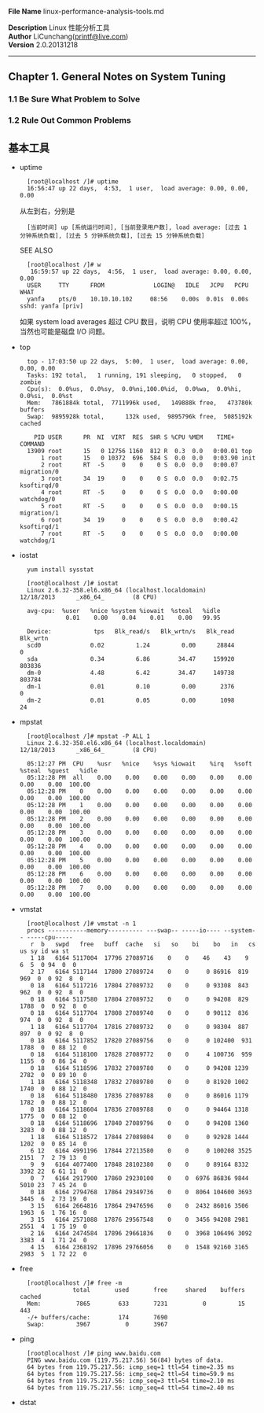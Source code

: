 **File Name** linux-performance-analysis-tools.md  

**Description** Linux 性能分析工具    
**Author** LiCunchang(printf@live.com)  
**Version** 2.0.20131218  

------

## Chapter 1. General Notes on System Tuning

### 1.1 Be Sure What Problem to Solve


### 1.2 Rule Out Common Problems
















## 基本工具

* uptime    

        [root@localhost /]# uptime
        16:56:47 up 22 days,  4:53,  1 user,  load average: 0.00, 0.00, 0.00

    从左到右，分别是

        [当前时间] up [系统运行时间], [当前登录用户数], load average: [过去 1 分钟系统负载], [过去 5 分钟系统负载], [过去 15 分钟系统负载]

    SEE ALSO 

        [root@localhost /]# w
         16:59:57 up 22 days,  4:56,  1 user,  load average: 0.00, 0.00, 0.00
        USER     TTY      FROM              LOGIN@   IDLE   JCPU   PCPU WHAT
        yanfa    pts/0    10.10.10.102     08:56    0.00s  0.01s  0.00s sshd: yanfa [priv]

    如果 system load averages 超过 CPU 数目，说明 CPU 使用率超过 100%，当然也可能是磁盘 I/O 问题。

* top

        top - 17:03:50 up 22 days,  5:00,  1 user,  load average: 0.00, 0.00, 0.00
        Tasks: 192 total,   1 running, 191 sleeping,   0 stopped,   0 zombie
        Cpu(s):  0.0%us,  0.0%sy,  0.0%ni,100.0%id,  0.0%wa,  0.0%hi,  0.0%si,  0.0%st
        Mem:   7861884k total,  7711996k used,   149888k free,   473780k buffers
        Swap:  9895928k total,      132k used,  9895796k free,  5085192k cached

          PID USER      PR  NI  VIRT  RES  SHR S %CPU %MEM    TIME+  COMMAND                                                                                                                                                                        
        13909 root      15   0 12756 1160  812 R  0.3  0.0   0:00.01 top
            1 root      15   0 10372  696  584 S  0.0  0.0   0:03.90 init
            2 root      RT  -5     0    0    0 S  0.0  0.0   0:00.07 migration/0
            3 root      34  19     0    0    0 S  0.0  0.0   0:02.75 ksoftirqd/0
            4 root      RT  -5     0    0    0 S  0.0  0.0   0:00.00 watchdog/0
            5 root      RT  -5     0    0    0 S  0.0  0.0   0:00.15 migration/1
            6 root      34  19     0    0    0 S  0.0  0.0   0:00.42 ksoftirqd/1
            7 root      RT  -5     0    0    0 S  0.0  0.0   0:00.00 watchdog/1 

* iostat

        yum install sysstat

        [root@localhost /]# iostat
        Linux 2.6.32-358.el6.x86_64 (localhost.localdomain)     12/18/2013      _x86_64_        (8 CPU)

        avg-cpu:  %user   %nice %system %iowait  %steal   %idle
                   0.01    0.00    0.04    0.01    0.00   99.95

        Device:            tps   Blk_read/s   Blk_wrtn/s   Blk_read   Blk_wrtn
        scd0              0.02         1.24         0.00      28844          0
        sda               0.34         6.86        34.47     159920     803836
        dm-0              4.48         6.42        34.47     149738     803784
        dm-1              0.01         0.10         0.00       2376          0
        dm-2              0.01         0.05         0.00       1098         24

* mpstat

        [root@localhost /]# mpstat -P ALL 1
        Linux 2.6.32-358.el6.x86_64 (localhost.localdomain)     12/18/2013      _x86_64_        (8 CPU)

        05:12:27 PM  CPU    %usr   %nice    %sys %iowait    %irq   %soft  %steal  %guest   %idle
        05:12:28 PM  all    0.00    0.00    0.00    0.00    0.00    0.00    0.00    0.00  100.00
        05:12:28 PM    0    0.00    0.00    0.00    0.00    0.00    0.00    0.00    0.00  100.00
        05:12:28 PM    1    0.00    0.00    0.00    0.00    0.00    0.00    0.00    0.00  100.00
        05:12:28 PM    2    0.00    0.00    0.00    0.00    0.00    0.00    0.00    0.00  100.00
        05:12:28 PM    3    0.00    0.00    0.00    0.00    0.00    0.00    0.00    0.00  100.00
        05:12:28 PM    4    0.00    0.00    0.00    0.00    0.00    0.00    0.00    0.00  100.00
        05:12:28 PM    5    0.00    0.00    0.00    0.00    0.00    0.00    0.00    0.00  100.00
        05:12:28 PM    6    0.00    0.00    0.00    0.00    0.00    0.00    0.00    0.00  100.00
        05:12:28 PM    7    0.00    0.00    0.00    0.00    0.00    0.00    0.00    0.00  100.00

* vmstat

        [root@localhost /]# vmstat -n 1
        procs -----------memory---------- ---swap-- -----io---- --system-- -----cpu-----
         r  b   swpd   free   buff  cache   si   so    bi    bo   in   cs us sy id wa st
         1 18   6164 5117004  17796 27089716    0    0    46    43    9    6  5  0 94  0  0
         2 17   6164 5117144  17800 27089724    0    0     0 86916  819  969  0  0 92  8  0
         0 18   6164 5117216  17804 27089732    0    0     0 93308  843  962  0  0 92  8  0
         0 18   6164 5117580  17804 27089732    0    0     0 94208  829 1788  0  0 92  8  0
         0 18   6164 5117704  17808 27089740    0    0     0 90112  836  974  0  0 92  8  0
         1 18   6164 5117704  17816 27089732    0    0     0 98304  887  897  0  0 92  8  0
         0 18   6164 5117852  17820 27089756    0    0     0 102400  931 1788  0  0 88 12  0
         0 18   6164 5118100  17828 27089772    0    0     4 100736  959 1155  0  0 86 14  0
         0 18   6164 5118596  17832 27089780    0    0     0 94208 1239 2782  0  0 89 10  0
         1 18   6164 5118348  17832 27089780    0    0     0 81920 1002 1740  0  0 88 12  0
         0 18   6164 5118480  17836 27089788    0    0     0 86016 1179 1782  0  0 88 12  0
         0 18   6164 5118604  17836 27089788    0    0     0 94464 1318 1775  0  0 88 12  0
         0 18   6164 5118696  17840 27089796    0    0     0 94208 1360 3283  0  0 88 12  0
         1 18   6164 5118572  17844 27089804    0    0     0 92928 1444 1202  0  0 85 14  0
         6 12   6164 4991196  17844 27213580    0    0     0 100208 3525 2151  7  2 79 13  0
         9  9   6164 4077400  17848 28102380    0    0     0 89164 8332 3392 22  6 61 11  0
         0  7   6164 2917900  17860 29230100    0    0  6976 86836 9844 5010 23  7 45 24  0
         0 18   6164 2794768  17864 29349736    0    0  8064 104600 3693 3445  6  2 73 19  0
         3 15   6164 2664816  17864 29476596    0    0  2432 86016 3506 1963  6  1 76 16  0
         3 15   6164 2571088  17876 29567548    0    0  3456 94208 2981 2551  4  1 75 19  0
         2 16   6164 2474584  17896 29661836    0    0  3968 106496 3092 3383  4  1 71 24  0
         4 15   6164 2368192  17896 29766056    0    0  1548 92160 3165 2983  5  1 72 22  0


* free 

        [root@localhost /]# free -m
                     total       used       free     shared    buffers     cached
        Mem:          7865        633       7231          0         15        443
        -/+ buffers/cache:        174       7690
        Swap:         3967          0       3967

* ping

        [root@localhost /]# ping www.baidu.com
        PING www.baidu.com (119.75.217.56) 56(84) bytes of data.
        64 bytes from 119.75.217.56: icmp_seq=1 ttl=54 time=2.35 ms
        64 bytes from 119.75.217.56: icmp_seq=2 ttl=54 time=59.9 ms
        64 bytes from 119.75.217.56: icmp_seq=3 ttl=54 time=2.10 ms
        64 bytes from 119.75.217.56: icmp_seq=4 ttl=54 time=2.40 ms


* dstat

